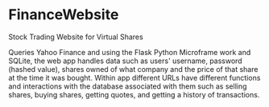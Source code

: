 # FinanceWebsite
Stock Trading Website for Virtual Shares

Queries Yahoo Finance and using the Flask Python Microframe work and SQLite, the web app handles data such as users' username, password (hashed value),
shares owned of what company and the price of that share at the time it was bought. Within app different URLs have different functions
and interactions with the database associated with them such as selling shares, buying shares, getting quotes, and getting a history 
of transactions. 
